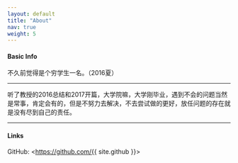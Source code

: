 ```yaml
---
layout: default
title: "About"
nav: true
weight: 5
---
```


#### Basic Info

不久前觉得是个穷学生一名。（2016夏）  

--------

听了教授的2016总结和2017开篇，大学院嘛，大学刚毕业，遇到不会的问题当然是常事，肯定会有的，但是不努力去解决，不去尝试做的更好，放任问题的存在就是没有尽到自己的责任。  


--------


#### Links

GitHub: <https://github.com/{{ site.github }}>  

